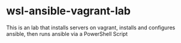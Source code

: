 # wsl-ansible-vagrant-lab
This is an lab that installs servers on vagrant, installs and configures ansible, then runs ansible via a PowerShell Script
